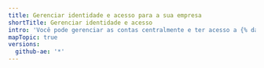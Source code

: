 ```yaml
---
title: Gerenciar identidade e acesso para a sua empresa
shortTitle: Gerenciar identidade e acesso
intro: 'Você pode gerenciar as contas centralmente e ter acesso a {% data variables.product.product_location %}.'
mapTopic: true
versions:
  github-ae: '*'
---
```



